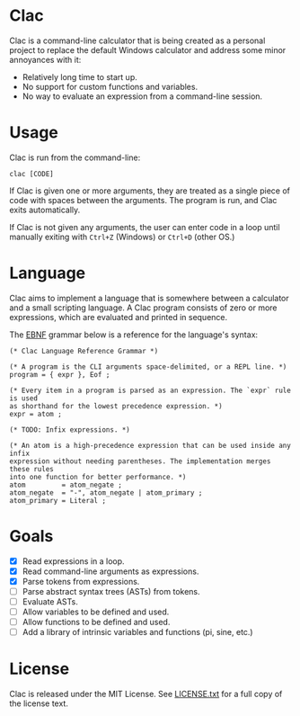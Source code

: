 # Clac
Clac is a command-line calculator that is being created as a personal project
to replace the default Windows calculator and address some minor annoyances
with it:
* Relatively long time to start up.
* No support for custom functions and variables.
* No way to evaluate an expression from a command-line session.

# Usage
Clac is run from the command-line:
```shell
clac [CODE]
```

If Clac is given one or more arguments, they are treated as a single piece of
code with spaces between the arguments. The program is run, and Clac exits
automatically.

If Clac is not given any arguments, the user can enter code in a loop until
manually exiting with `Ctrl+Z` (Windows) or `Ctrl+D` (other OS.)

# Language
Clac aims to implement a language that is somewhere between a calculator and a
small scripting language. A Clac program consists of zero or more expressions,
which are evaluated and printed in sequence.

The [EBNF](https://en.wikipedia.org/wiki/Extended_Backus-Naur_form) grammar
below is a reference for the language's syntax:
```EBNF
(* Clac Language Reference Grammar *)

(* A program is the CLI arguments space-delimited, or a REPL line. *)
program = { expr }, Eof ;

(* Every item in a program is parsed as an expression. The `expr` rule is used
as shorthand for the lowest precedence expression. *)
expr = atom ;

(* TODO: Infix expressions. *)

(* An atom is a high-precedence expression that can be used inside any infix
expression without needing parentheses. The implementation merges these rules
into one function for better performance. *)
atom         = atom_negate ;
atom_negate  = "-", atom_negate | atom_primary ;
atom_primary = Literal ;
```

# Goals
* [x] Read expressions in a loop.
* [x] Read command-line arguments as expressions.
* [x] Parse tokens from expressions.
* [ ] Parse abstract syntax trees (ASTs) from tokens.
* [ ] Evaluate ASTs.
* [ ] Allow variables to be defined and used.
* [ ] Allow functions to be defined and used.
* [ ] Add a library of intrinsic variables and functions (pi, sine, etc.)

# License
Clac is released under the MIT License. See [LICENSE.txt](/LICENSE.txt) for a
full copy of the license text.
